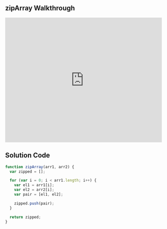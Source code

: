 ## zipArray Walkthrough

<iframe src="https://player.vimeo.com/video/213908365" width="100%" height="400" frameborder="0" webkitallowfullscreen mozallowfullscreen allowfullscreen></iframe>

## Solution Code

```js
function zipArray(arr1, arr2) {
  var zipped = [];

  for (var i = 0; i < arr1.length; i++) {
    var el1 = arr1[i];
    var el2 = arr2[i];
    var pair = [el1, el2];

    zipped.push(pair);
  }

  return zipped;
}
```
